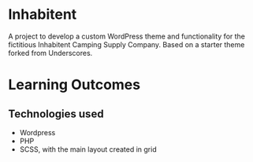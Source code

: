 # Inhabitent

A project to develop a custom WordPress theme and functionality for the fictitious Inhabitent Camping Supply Company. Based on a starter theme forked from Underscores.


# Learning Outcomes

## Technologies used

- Wordpress
- PHP
- SCSS, with the main layout created in grid